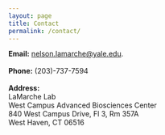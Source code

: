 ```yaml
---
layout: page
title: Contact
permalink: /contact/
---
```



**Email:** <a href="mailto:nelson.lamarche@yale.edu">nelson.lamarche@yale.edu</a>. <br><br>
**Phone:** (203)-737-7594 <br><br>
**Address:**  <br>
LaMarche Lab  <br>
West Campus Advanced Biosciences Center <br>
840 West Campus Drive, Fl 3, Rm 357A <br>
West Haven, CT 06516

